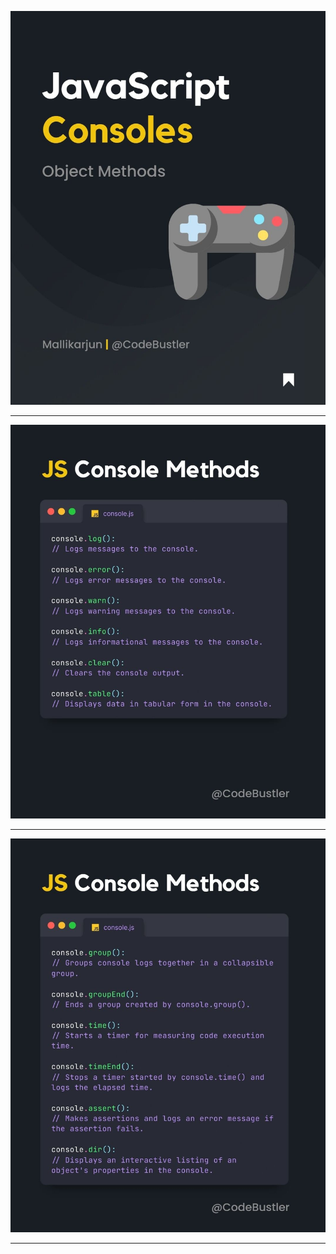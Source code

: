 ![spread & rest notes!](/01-JS-Basic/00-JS-Tutorial/29-console-object-method/notes/0.jpg "spread & rest notes")

---

![spread & rest notes!](/01-JS-Basic/00-JS-Tutorial/29-console-object-method/notes/1.jpg "spread & rest notes")

---

![spread & rest notes!](/01-JS-Basic/00-JS-Tutorial/29-console-object-method/notes/2.jpg "spread & rest notes")

---
